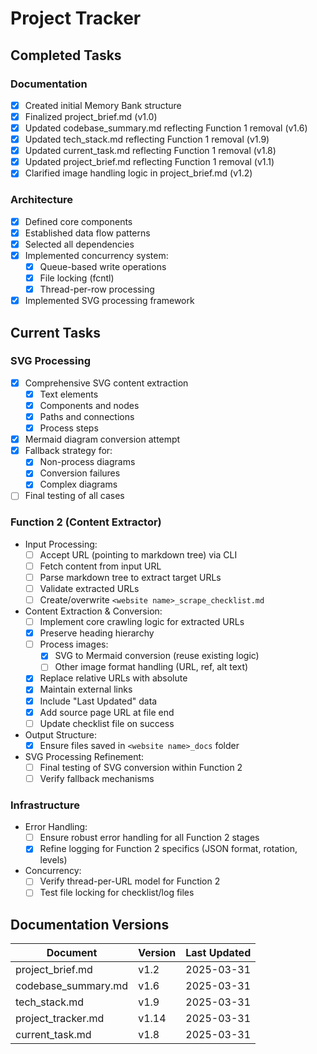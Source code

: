 # Project Tracker

## Completed Tasks

### Documentation

- [x] Created initial Memory Bank structure
- [x] Finalized project_brief.md (v1.0)
- [x] Updated codebase_summary.md reflecting Function 1 removal (v1.6)
- [x] Updated tech_stack.md reflecting Function 1 removal (v1.9)
- [x] Updated current_task.md reflecting Function 1 removal (v1.8)
- [x] Updated project_brief.md reflecting Function 1 removal (v1.1)
- [x] Clarified image handling logic in project_brief.md (v1.2)

### Architecture

- [x] Defined core components
- [x] Established data flow patterns
- [x] Selected all dependencies
- [x] Implemented concurrency system:
  - [x] Queue-based write operations
  - [x] File locking (fcntl)
  - [x] Thread-per-row processing
- [x] Implemented SVG processing framework

## Current Tasks

### SVG Processing

- [x] Comprehensive SVG content extraction
  - [x] Text elements
  - [x] Components and nodes
  - [x] Paths and connections
  - [x] Process steps
- [x] Mermaid diagram conversion attempt
- [x] Fallback strategy for:
  - [x] Non-process diagrams
  - [x] Conversion failures
  - [x] Complex diagrams
- [ ] Final testing of all cases

### Function 2 (Content Extractor)

- Input Processing:
  - [ ] Accept URL (pointing to markdown tree) via CLI
  - [ ] Fetch content from input URL
  - [ ] Parse markdown tree to extract target URLs
  - [ ] Validate extracted URLs
  - [ ] Create/overwrite `<website name>_scrape_checklist.md`
- Content Extraction & Conversion:
  - [ ] Implement core crawling logic for extracted URLs
  - [x] Preserve heading hierarchy
  - [ ] Process images:
    - [x] SVG to Mermaid conversion (reuse existing logic)
    - [ ] Other image format handling (URL, ref, alt text)
  - [x] Replace relative URLs with absolute
  - [x] Maintain external links
  - [x] Include "Last Updated" data
  - [x] Add source page URL at file end
  - [ ] Update checklist file on success
- Output Structure:
  - [x] Ensure files saved in `<website name>_docs` folder
- SVG Processing Refinement:
  - [ ] Final testing of SVG conversion within Function 2
  - [ ] Verify fallback mechanisms

### Infrastructure

- Error Handling:
  - [ ] Ensure robust error handling for all Function 2 stages
  - [x] Refine logging for Function 2 specifics (JSON format, rotation, levels)
- Concurrency:
  - [ ] Verify thread-per-URL model for Function 2
  - [ ] Test file locking for checklist/log files

## Documentation Versions

| Document            | Version | Last Updated |
| ------------------- | ------- | ------------ |
| project_brief.md    | v1.2    | 2025-03-31   |
| codebase_summary.md | v1.6    | 2025-03-31   |
| tech_stack.md       | v1.9    | 2025-03-31   |
| project_tracker.md  | v1.14   | 2025-03-31   |
| current_task.md     | v1.8    | 2025-03-31   |
